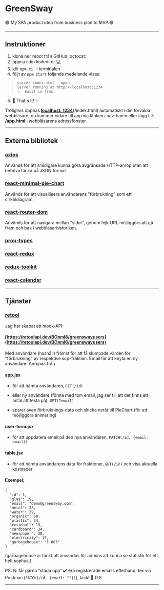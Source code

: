 # GreenSway
🟢 My SPA product idea from business plan to MVP.🟢
________________________________________________________________________________________________________________________________________________________________________________
## Instruktioner

1. klona ner repot från GitHub :octocat:
2. öppna i din kodeditor :computer:
3. kör ```npm ci ``` i terminalen 
4. följt av ```npm start``` följande medelande visas: 
 > ```green-sway@1.0.0 start
 > parcel index.html --open
 > Server running at http://localhost:1234 
 > ✨  Built in ??ms.

5. 🚀 That´s it!  ✨

Troligtvis öppnas **[localhost: 1234](http://localhost:1234)**(/index.html) automatiskt i din förvalda webbläsare, du kommer vidare till app via länken i nav-baren eller lägg till: **/app.html** i webbläsarens adressfönster.
________________________________________________________________________________________________________________________________________________________________________________
## Externa bibliotek

### [axios](https://www.npmjs.com/package/axios)
Används för att smidigare kunna göra avgränsade HTTP-anrop utan att behöva tänka på JSON format.

### [react-minimal-pie-chart](https://www.npmjs.com/package/react-minimal-pie-chart)
Används för att visuallisera användarens "förbrukning" som ett cirkeldiagram.

### [react-router-dom](https://www.npmjs.com/package/react-router-dom)
Används för att navigara mellan "sidor", genom fejk URL möjliggörs att gå fram och bak i webbläsarhistoriken.

### [prop-types](https://www.npmjs.com/package/proptypes)

### [react-redux](https://www.npmjs.com/package/react-redux)

### [redux-toolkit](https://www.npmjs.com/package/@reduxjs/toolkit)

### [react-calendar](https://www.npmjs.com/package/react-calendar)
________________________________________________________________________________________________________________________________________________________________________________
## Tjänster

### [retool](https://retool.com/api-generator/)
Jag har skapat ett mock-API: 
#### [https://retoolapi.dev/BOnmI8/greenswayusers](https://retoolapi.dev/BOnmI8/greenswayusers)
Med användare (hushåll) främst för att få slumpade värden för "förbrukning" av respektive sop-fraktion. Email för att knyta en ny användare. 
Anropas från 
#### app.jsx 
* för att hämta användaren, ```GET(/id)``` 
* eller ny användare (första med tom email, jag ser till att det finns ett antal att testa på), ```GET(?email)```

* sparar även förbruknings-data och skicka neråt till PieChart (för att möjliggöra animering)
#### user-form.jsx
* för att uppdatera email på den nya användaren, ```PATCH(/id, {email: email})``` 
#### table.jsx
* för att hämta användarens data för fraktioner, ```GET(/id)``` och visa aktuella kostnader
#### Exempel:
```
{
  "id": 1,
  "glas": 19,
  "email": "demo@greensway.com",
  "metal": 28,
  "water": 29,
  "organic": 50,
  "plastic": 34,
  "residual": 19,
  "cardboard": 24,
  "newspaper": 30,
  "electricity": 17,
  "garbagehouse": "1-003"
}
```
(garbagehouse är tänkt att användas för admins att kunna se statistik för ett helt sophus.)

  PS: Ni får gärna "städa upp" ✔️ era registrerade emails efterhand, tex via Postman (```PATCH(/id, {email: ""})```), tack! 🤗 D.S 


________________________________________________________________________________________________________________________________________________________________________________
